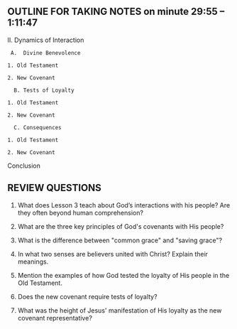 ## OUTLINE FOR TAKING NOTES on minute 29:55 – 1:11:47


II. Dynamics of Interaction 

     A.  Divine Benevolence

  	1. Old Testament

  	2. New Covenant

      B. Tests of Loyalty

  	1. Old Testament 

  	2. New Covenant 

      C. Consequences 

  	1. Old Testament 

  	2. New Covenant 

Conclusion


## REVIEW QUESTIONS

1. What does Lesson 3 teach about God’s interactions with his people? Are they often beyond human comprehension? 

2. What are the three key principles of God's covenants with His people? 

3. What is the difference between "common grace" and "saving grace"?

4. In what two senses are believers united with Christ? Explain their meanings.

5. Mention the examples of how God tested the loyalty of His people in the Old Testament.
 
6. Does the new covenant require tests of loyalty?

7. What was the height of Jesus' manifestation of His loyalty as the new covenant representative? 
